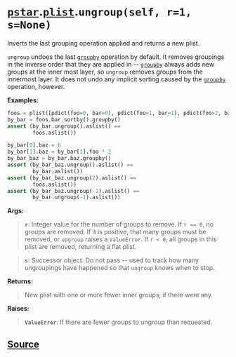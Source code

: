 # [`pstar`](./pstar.md).[`plist`](./pstar_plist.md).`ungroup(self, r=1, s=None)`

Inverts the last grouping operation applied and returns a new plist.

`ungroup` undoes the last [`groupby`](./pstar_plist_groupby.md) operation by default. It removes
groupings in the inverse order that they are applied in -- [`groupby`](./pstar_plist_groupby.md)
always adds new groups at the inner most layer, so `ungroup` removes
groups from the innermost layer. It does not undo any implicit sorting
caused by the [`groupby`](./pstar_plist_groupby.md) operation, however.

**Examples:**
```python
foos = plist([pdict(foo=0, bar=0), pdict(foo=1, bar=1), pdict(foo=2, bar=0)])
by_bar = foos.bar.sortby().groupby()
assert (by_bar.ungroup().aslist() ==
        foos.aslist())

by_bar[0].baz = 6
by_bar[1].baz = by_bar[1].foo * 2
by_bar_baz = by_bar.baz.groupby()
assert (by_bar_baz.ungroup().aslist() ==
        by_bar.aslist())
assert (by_bar_baz.ungroup(2).aslist() ==
        foos.aslist())
assert (by_bar_baz.ungroup(-1).aslist() ==
        by_bar.ungroup(-1).aslist())
```

**Args:**

>    **`r`**: Integer value for the number of groups to remove. If `r == 0`, no
>       groups are removed. If it is positive, that many groups must be
>       removed, or `upgroup` raises a `ValueError`. If `r < 0`, all groups in
>       this plist are removed, returning a flat plist.

>    **`s`**: Successor object. Do not pass -- used to track how many ungroupings
>       have happened so that `ungroup` knows when to stop.

**Returns:**

>    New plist with one or more fewer inner groups, if there were any.

**Raises:**

>    **`ValueError`**: If there are fewer groups to ungroup than requested.



## [Source](../pstar/pstar.py#L4565-L4629)